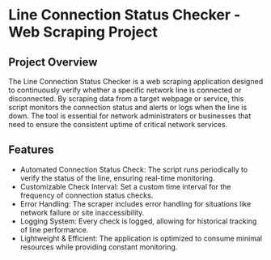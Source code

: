 # Line Connection Status Checker - Web Scraping Project
## Project Overview

The Line Connection Status Checker is a web scraping application designed to continuously verify whether a specific network line is connected or disconnected. By scraping data from a target webpage or service, this script monitors the connection status and alerts or logs when the line is down. The tool is essential for network administrators or businesses that need to ensure the consistent uptime of critical network services.
## Features

* Automated Connection Status Check: The script runs periodically to verify the status of the line, ensuring real-time monitoring.
* Customizable Check Interval: Set a custom time interval for the frequency of connection status checks.
* Error Handling: The scraper includes error handling for situations like network failure or site inaccessibility.
* Logging System: Every check is logged, allowing for historical tracking of line performance.
* Lightweight & Efficient: The application is optimized to consume minimal resources while providing constant monitoring.